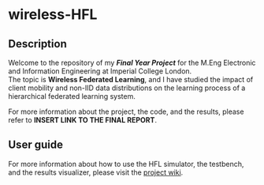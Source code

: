 # wireless-HFL
## Description
Welcome to the repository of my *__Final Year Project__* for the M.Eng Electronic and Information Engineering at Imperial College London.<br>
The topic is __Wireless Federated Learning__, and I have studied the impact of client mobility and non-IID data distributions on the learning process of a hierarchical federated learning system.

For more information about the project, the code, and the results, please refer to __INSERT LINK TO THE FINAL REPORT__.

## User guide
For more information about how to use the HFL simulator, the testbench, and the results visualizer, please visit the [project wiki](https://github.com/alexander3605/wireless-HFL/wiki).
